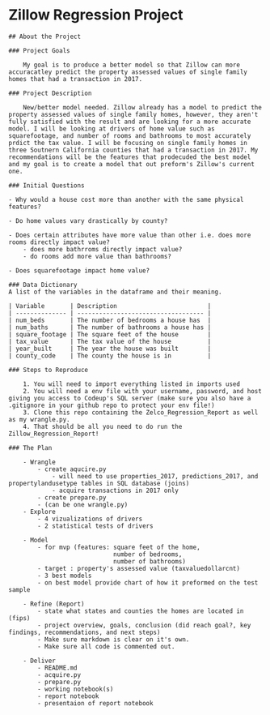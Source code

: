 # Zillow Regression Project

    ## About the Project

    ### Project Goals

        My goal is to produce a better model so that Zillow can more accuracatley predict the property assessed values of single family homes that had a transaction in 2017. 

    ### Project Description 

        New/better model needed. Zillow already has a model to predict the property assessed values of single family homes, however, they aren't fully satisfied with the result and are looking for a more accurate model. I will be looking at drivers of home value such as squarefootage, and number of rooms and bathrooms to most accurately prdict the tax value. I will be focusing on single family homes in three Soutnern California counties that had a transaction in 2017. My recommendations will be the features that prodecuded the best model and my goal is to create a model that out preform's Zillow's current one. 

    ### Initial Questions

    - Why would a house cost more than another with the same physical features? 
    
    - Do home values vary drastically by county? 

    - Does certain attributes have more value than other i.e. does more rooms directly impact value? 
        - does more bathrroms directly impact value? 
        - do rooms add more value than bathrooms? 
   
    - Does squarefootage impact home value? 

    ### Data Dictionary
    A list of the variables in the dataframe and their meaning. 

    | Variable       | Description                         |
    | -------------- | ----------------------------------- |
    | num_beds       | The number of bedrooms a house has  | 
    | num_baths      | The number of bathrooms a house has |
    | square_footage | The square feet of the house        |
    | tax_value      | The tax value of the house          |
    | year_built     | The year the house was built        |
    | county_code    | The county the house is in          |

    ### Steps to Reproduce 

        1. You will need to import everything listed in imports used
        2. You will need a env file with your username, password, and host giving you access to Codeup's SQL server (make sure you also have a .gitignore in your github repo to protect your env file!)
        3. Clone this repo containing the Zelco_Regression_Report as well as my wrangle.py.
        4. That should be all you need to do run the Zillow_Regression_Report!

    ### The Plan 

        - Wrangle
            - create aqucire.py
                - will need to use properties_2017, predictions_2017, and propertylandusetype tables in SQL database (joins)
                - acquire transactions in 2017 only
            - create prepare.py
            - (can be one wrangle.py)
        - Explore
            - 4 vizualizations of drivers
            - 2 statistical tests of drivers

        - Model
            - for mvp (features: square feet of the home,
                                 number of bedrooms, 
                                 number of bathrooms)
            - target : property's assessed value (taxvaluedollarcnt)
            - 3 best models
            - on best model provide chart of how it preformed on the test sample

        - Refine (Report)
            - state what states and counties the homes are located in (fips)
            - project overview, goals, conclusion (did reach goal?, key findings, recommendations, and next steps)
            - Make sure markdown is clear on it's own.
            - Make sure all code is commented out. 

        - Deliver
            - README.md
            - acquire.py
            - prepare.py
            - working notebook(s)
            - report notebook
            - presentaion of report notebook

